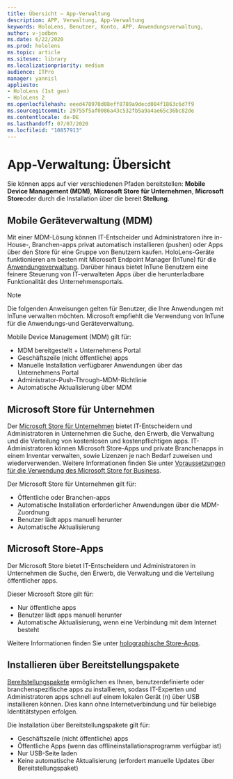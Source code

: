 ```yaml
---
title: Übersicht – App-Verwaltung
description: APP, Verwaltung, App-Verwaltung
keywords: HoloLens, Benutzer, Konto, APP, Anwendungsverwaltung,
author: v-jodben
ms.date: 6/22/2020
ms.prod: hololens
ms.topic: article
ms.sitesec: library
ms.localizationpriority: medium
audience: ITPro
manager: yannisl
appliesto:
- HoloLens (1st gen)
- HoloLens 2
ms.openlocfilehash: eeed478970d08eff8789a9decd084f1863c6d7f9
ms.sourcegitcommit: 29755f5af0086a43c532fb5a9a4ae65c36bc82de
ms.contentlocale: de-DE
ms.lasthandoff: 07/07/2020
ms.locfileid: "10857913"
---
```

# App-Verwaltung: Übersicht

Sie können apps auf vier verschiedenen Pfaden bereitstellen: **Mobile Device Management (MDM)**, **Microsoft Store für Unternehmen**, **Microsoft Store**oder durch die Installation über die bereit **Stellung**. 

## Mobile Geräteverwaltung (MDM)

Mit einer MDM-Lösung können IT-Entscheider und Administratoren ihre in-House-, Branchen-apps privat automatisch installieren (pushen) oder Apps über den Store für eine Gruppe von Benutzern kaufen. HoloLens-Geräte funktionieren am besten mit Microsoft Endpoint Manager (InTune) für die [Anwendungsverwaltung](app-deploy-intune.md). Darüber hinaus bietet InTune Benutzern eine feinere Steuerung von IT-verwalteten Apps über die herunterladbare Funktionalität des Unternehmensportals.

> [!NOTE] 
> Die folgenden Anweisungen gelten für Benutzer, die Ihre Anwendungen mit InTune verwalten möchten. Microsoft empfiehlt die Verwendung von InTune für die Anwendungs-und Geräteverwaltung.
    
Mobile Device Management (MDM) gilt für: 
* MDM bereitgestellt + Unternehmens Portal 
* Geschäftszeile (nicht öffentliche) apps
* Manuelle Installation verfügbarer Anwendungen über das Unternehmens Portal
* Administrator-Push-Through-MDM-Richtlinie
* Automatische Aktualisierung über MDM

## Microsoft Store für Unternehmen

Der [Microsoft Store für Unternehmen](app-deploy-store-business.md) bietet IT-Entscheidern und Administratoren in Unternehmen die Suche, den Erwerb, die Verwaltung und die Verteilung von kostenlosen und kostenpflichtigen apps. IT-Administratoren können Microsoft Store-Apps und private Branchenapps in einem Inventar verwalten, sowie Lizenzen je nach Bedarf zuweisen und wiederverwenden. Weitere Informationen finden Sie unter [Voraussetzungen für die Verwendung des Microsoft Store for Business](https://docs.microsoft.com/microsoft-store/prerequisites-microsoft-store-for-business).
    
Der Microsoft Store für Unternehmen gilt für: 
* Öffentliche oder Branchen-apps
* Automatische Installation erforderlicher Anwendungen über die MDM-Zuordnung
* Benutzer lädt apps manuell herunter
* Automatische Aktualisierung

## Microsoft Store-Apps

Der Microsoft Store bietet IT-Entscheidern und Administratoren in Unternehmen die Suche, den Erwerb, die Verwaltung und die Verteilung öffentlicher apps.
    
Dieser Microsoft Store gilt für: 
* Nur öffentliche apps
* Benutzer lädt apps manuell herunter
* Automatische Aktualisierung, wenn eine Verbindung mit dem Internet besteht

Weitere Informationen finden Sie unter [holographische Store-Apps](https://docs.microsoft.com/hololens/holographic-store-apps).

## Installieren über Bereitstellungspakete

[Bereitstellungspakete](app-deploy-provisioning-package.md) ermöglichen es Ihnen, benutzerdefinierte oder branchenspezifische apps zu installieren, sodass IT-Experten und Administratoren apps schnell auf einem lokalen Gerät (n) über USB installieren können. Dies kann ohne Internetverbindung und für beliebige Identitätstypen erfolgen.
    
Die Installation über Bereitstellungspakete gilt für: 
* Geschäftszeile (nicht öffentliche) apps
* Öffentliche Apps (wenn das offlineinstallationsprogramm verfügbar ist)
* Nur USB-Seite laden
* Keine automatische Aktualisierung (erfordert manuelle Updates über Bereitstellungspaket)

